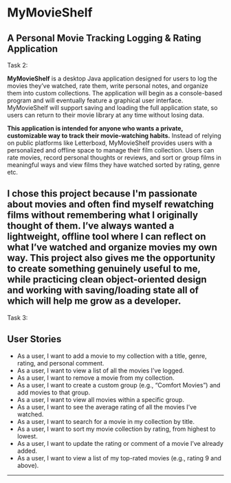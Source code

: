 # MyMovieShelf  
## A Personal Movie Tracking Logging & Rating Application


Task 2: 

**MyMovieShelf** is a desktop Java application designed for users to log the movies they’ve watched, rate them, write personal notes, and organize them into custom collections. The application will begin as a console-based program and will eventually feature a graphical user interface. MyMovieShelf will support saving and loading the full application state, so users can return to their movie library at any time without losing data.

**This application is intended for anyone who wants a private, customizable way to track their movie-watching habits.** Instead of relying on public platforms like Letterboxd, MyMovieShelf provides users with a personalized and offline space to manage their film collection. Users can rate movies, record personal thoughts or reviews, and sort or group films in meaningful ways and view films they have watched sorted by rating, genre etc.

I chose this project because I'm passionate about movies and often find myself rewatching films without remembering what I originally thought of them. I’ve always wanted a lightweight, offline tool where I can reflect on what I’ve watched and organize movies my own way. This project also gives me the opportunity to create something genuinely useful to me, while practicing clean object-oriented design and working with saving/loading state all of which will help me grow as a developer.
---

Task 3: 

## User Stories

- As a user, I want to add a movie to my collection with a title, genre, rating, and personal comment.
- As a user, I want to view a list of all the movies I’ve logged.
- As a user, I want to remove a movie from my collection.
- As a user, I want to create a custom group (e.g., “Comfort Movies”) and add movies to that group.
- As a user, I want to view all movies within a specific group.
- As a user, I want to see the average rating of all the movies I’ve watched.
- As a user, I want to search for a movie in my collection by title.
- As a user, I want to sort my movie collection by rating, from highest to lowest.
- As a user, I want to update the rating or comment of a movie I’ve already added.
- As a user, I want to view a list of my top-rated movies (e.g., rating 9 and above).



---

